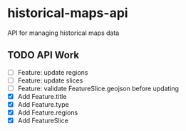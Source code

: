 # historical-maps-api
API for managing historical maps data

## TODO API Work
- [ ] Feature:  update regions
- [ ] Feature:  update slices
- [ ] Feature:  validate FeatureSlice.geojson before updating
- [x] Add Feature.title
- [x] Add Feature.type
- [x] Add Feature.regions
- [x] Add FeatureSlice
